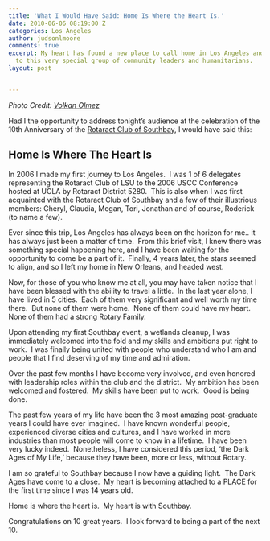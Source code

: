 ```yaml
---
title: 'What I Would Have Said: Home Is Where the Heart Is.'
date: 2010-06-06 08:19:00 Z
categories: Los Angeles
author: judsonlmoore
comments: true
excerpt: My heart has found a new place to call home in Los Angeles and I owe it all
  to this very special group of community leaders and humanitarians.
layout: post


---
```


_Photo Credit: [Volkan Olmez](https://unsplash.com/@volkanolmez)_

Had I the opportunity to address tonight’s audience at the celebration of the 10th Anniversary of the [Rotaract Club of Southbay](http://portal.clubrunner.ca/7780/SitePage/district-clubs/southbay-rotaract-club), I would have said this:

## Home Is Where The Heart Is

In 2006 I made my first journey to Los Angeles.  I was 1 of 6 delegates representing the Rotaract Club of LSU to the 2006 USCC Conference hosted at UCLA by Rotaract District 5280.  This is also when I was first acquainted with the Rotaract Club of Southbay and a few of their illustrious members: Cheryl, Claudia, Megan, Tori, Jonathan and of course, Roderick (to name a few).

Ever since this trip, Los Angeles has always been on the horizon for me.. it has always just been a matter of time.  From this brief visit, I knew there was something special happening here, and I have been waiting for the opportunity to come be a part of it.  Finally, 4 years later, the stars seemed to align, and so I left my home in New Orleans, and headed west.

Now, for those of you who know me at all, you may have taken notice that I have been blessed with the ability to travel a little.  In the last year alone, I have lived in 5 cities.  Each of them very significant and well worth my time there.  But none of them were home.  None of them could have my heart.  None of them had a strong Rotary Family.

Upon attending my first Southbay event, a wetlands cleanup, I was immediately welcomed into the fold and my skills and ambitions put right to work.  I was finally being united with people who understand who I am and people that I find deserving of my time and admiration.

Over the past few months I have become very involved, and even honored with leadership roles within the club and the district.  My ambition has been welcomed and fostered.  My skills have been put to work.  Good is being done.

The past few years of my life have been the 3 most amazing post-graduate years I could have ever imagined.  I have known wonderful people, experienced diverse cities and cultures, and I have worked in more industries than most people will come to know in a lifetime.  I have been very lucky indeed.  Nonetheless, I have considered this period, ‘the Dark Ages of My Life,’ because they have been, more or less, without Rotary.

I am so grateful to Southbay because I now have a guiding light.  The Dark Ages have come to a close.  My heart is becoming attached to a PLACE for the first time since I was 14 years old.

Home is where the heart is.  My heart is with Southbay.

Congratulations on 10 great years.  I look forward to being a part of the next 10.
